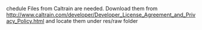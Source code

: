 chedule Files from Caltrain are needed. Download them from http://www.caltrain.com/developer/Developer_License_Agreement_and_Privacy_Policy.html and locate them under res/raw folder

